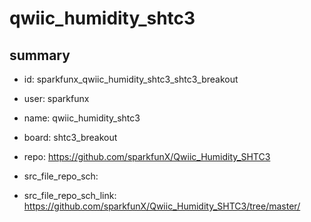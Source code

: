 # qwiic_humidity_shtc3
 
## summary 
* id: sparkfunx_qwiic_humidity_shtc3_shtc3_breakout
* user: sparkfunx
* name: qwiic_humidity_shtc3
* board: shtc3_breakout
* repo: https://github.com/sparkfunX/Qwiic_Humidity_SHTC3



* src_file_repo_sch: 
* src_file_repo_sch_link: https://github.com/sparkfunX/Qwiic_Humidity_SHTC3/tree/master/







